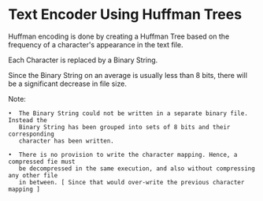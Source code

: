 # Text Encoder Using Huffman Trees

Huffman encoding is done by creating a Huffman Tree based on the frequency of 
a character's appearance in the text file.

Each Character is replaced by a Binary String.

Since the Binary String on an average is usually less than 8 bits, there will be
a significant decrease in file size.

Note:

    •  The Binary String could not be written in a separate binary file. Instead the 
       Binary String has been grouped into sets of 8 bits and their corresponding
       character has been written.
       
    •  There is no provision to write the character mapping. Hence, a compressed fie must
       be decompressed in the same execution, and also without compressing any other file
       in between. [ Since that would over-write the previous character mapping ]
